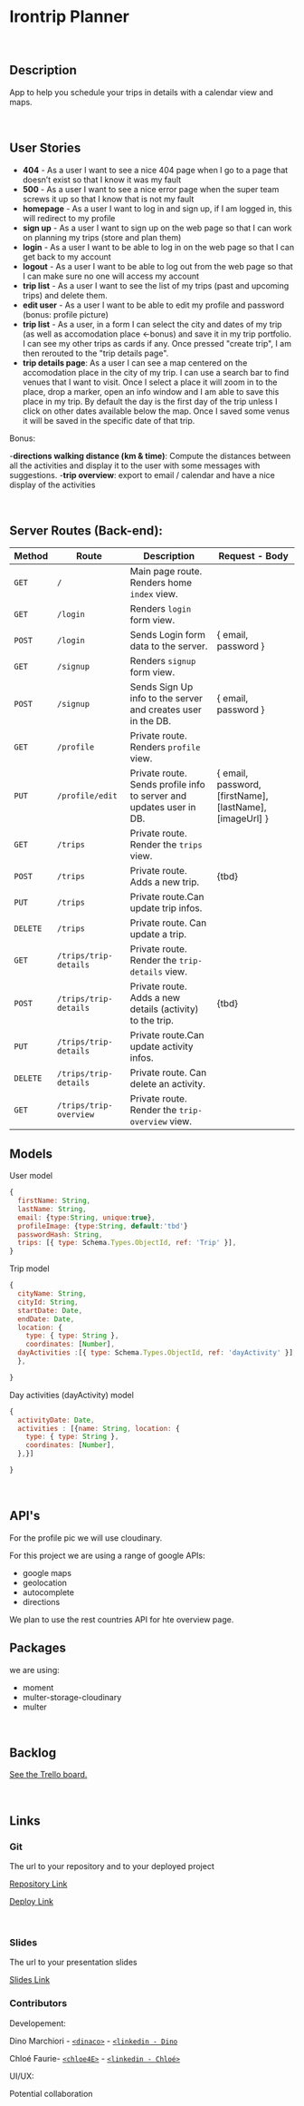 # Irontrip Planner

<br>

## Description

App to help you schedule your trips in details with a calendar view and maps.

<br>

## User Stories

- **404** - As a user I want to see a nice 404 page when I go to a page that doesn’t exist so that I know it was my fault
- **500** - As a user I want to see a nice error page when the super team screws it up so that I know that is not my fault
- **homepage** - As a user I want to log in and sign up, if I am logged in, this will redirect to my profile
- **sign up** - As a user I want to sign up on the web page so that I can work on planning my trips (store and plan them)
- **login** - As a user I want to be able to log in on the web page so that I can get back to my account
- **logout** - As a user I want to be able to log out from the web page so that I can make sure no one will access my account
- **trip list** - As a user I want to see the list of my trips (past and upcoming trips) and delete them.
- **edit user** - As a user I want to be able to edit my profile and password (bonus: profile picture)
- **trip list** - As a user, in a form I can select the city and dates of my trip (as well as accomodation place <-bonus) and save it in my trip portfolio. I can see my other trips as cards if any.
  Once pressed "create trip", I am then rerouted to the "trip details page".
- **trip details page**: As a user I can see a map centered on the accomodation place in the city of my trip. I can use a search bar to find venues that I want to visit. Once I select a place it will zoom in to the place, drop a marker, open an info window and I am able to save this place in my trip.
  By default the day is the first day of the trip unless I click on other dates available below the map.
  Once I saved some venus it will be saved in the specific date of that trip.

Bonus:

-**directions walking distance (km & time)**:
Compute the distances between all the activities and display it to the user with some messages with suggestions. -**trip overview**:
export to email / calendar and have a nice display of the activities

<br>

## Server Routes (Back-end):

| **Method** | **Route**              | **Description**                                                     | Request - Body                                           |
| ---------- | ---------------------- | ------------------------------------------------------------------- | -------------------------------------------------------- |
| `GET`      | `/`                    | Main page route. Renders home `index` view.                         |                                                          |
| `GET`      | `/login`               | Renders `login` form view.                                          |                                                          |
| `POST`     | `/login`               | Sends Login form data to the server.                                | { email, password }                                      |
| `GET`      | `/signup`              | Renders `signup` form view.                                         |                                                          |
| `POST`     | `/signup`              | Sends Sign Up info to the server and creates user in the DB.        | { email, password }                                      |
| `GET`      | `/profile`             | Private route. Renders `profile` view.                              |                                                          |
| `PUT`      | `/profile/edit`        | Private route. Sends profile info to server and updates user in DB. | { email, password, [firstName], [lastName], [imageUrl] } |
| `GET`      | `/trips`               | Private route. Render the `trips` view.                             |                                                          |
| `POST`     | `/trips`               | Private route. Adds a new trip.                                     | {tbd}                                                    |
| `PUT`      | `/trips`               | Private route.Can update trip infos.                                |
| `DELETE`   | `/trips`               | Private route. Can update a trip.                                   |
| `GET`      | `/trips/trip-details`  | Private route. Render the `trip-details` view.                      |                                                          |
| `POST`     | `/trips/trip-details`  | Private route. Adds a new details (activity) to the trip.           | {tbd}                                                    |
| `PUT`      | `/trips/trip-details`  | Private route.Can update activity infos.                            |
| `DELETE`   | `/trips/trip-details`  | Private route. Can delete an activity.                              |
| `GET`      | `/trips/trip-overview` | Private route. Render the `trip-overview` view.                     |

## Models

User model

```javascript
{
  firstName: String,
  lastName: String,
  email: {type:String, unique:true},
  profileImage: {type:String, default:'tbd'}
  passwordHash: String,
  trips: [{ type: Schema.Types.ObjectId, ref: 'Trip' }],
}

```

Trip model

```javascript
{
  cityName: String,
  cityId: String,
  startDate: Date,
  endDate: Date,
  location: {
    type: { type: String },
    coordinates: [Number],
  dayActivities :[{ type: Schema.Types.ObjectId, ref: 'dayActivity' }],
  },

}

```

Day activities (dayActivity) model

```javascript
{
  activityDate: Date,
  activities : [{name: String, location: {
    type: { type: String },
    coordinates: [Number],
  },}]

}

```

<br>

## API's

For the profile pic we will use cloudinary.

For this project we are using a range of google APIs:

- google maps
- geolocation
- autocomplete
- directions

We plan to use the rest countries API for hte overview page.
<br>

## Packages

we are using:

- moment
- multer-storage-cloudinary
- multer

<br>

## Backlog

[See the Trello board.](https://trello.com/b/jGq8LQpx/project-2-chloe-and-dino)

<br>

## Links

### Git

The url to your repository and to your deployed project

[Repository Link](https://github.com/dinaco/trip-planner)

[Deploy Link](https://ironhack-trip-planner.herokuapp.com/)

<br>

### Slides

The url to your presentation slides

[Slides Link]()

### Contributors

Developement:

Dino Marchiori - [`<dinaco>`](https://github.com/dinaco) - [`<linkedin - Dino`](https://www.linkedin.com/in/dino-marchiori/)

Chloé Faurie- [`<chloe4E>`](https://github.com/chloe4E) - [`<linkedin - Chloé>`](https://www.linkedin.com/in/chlo%C3%A9-faurie/)

UI/UX:

Potential collaboration
